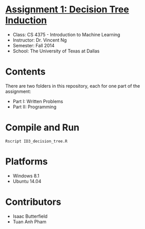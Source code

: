 # [Assignment 1: Decision Tree Induction](http://isaacbutterfield.github.io/pdf/prompt.pdf)

- Class: CS 4375 - Introduction to Machine Learning
- Instructor: Dr. Vincent Ng
- Semester: Fall 2014
- School: The University of Texas at Dallas

# Contents

There are two folders in this repository, each for one part of the assignment:
- Part I: Written Problems
- Part II: Programming

# Compile and Run
<pre><code>Rscript ID3_decision_tree.R <TRAIN_FILE> <TEST_FILE></code></pre>

# Platforms
- Windows 8.1
- Ubuntu 14.04

# Contributors

- Isaac Butterfield
- Tuan Anh Pham